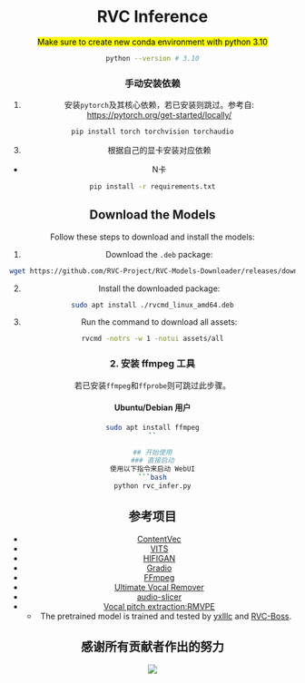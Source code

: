 <div align="center">

<h1>RVC Inference</h1>

<div>
	<mark>Make sure to create new conda environment with python 3.10</mark> <br>
</div>

```bash
python --version # 3.10
```

### 手动安装依赖
1. 安装`pytorch`及其核心依赖，若已安装则跳过。参考自: https://pytorch.org/get-started/locally/
```bash
pip install torch torchvision torchaudio
```

3. 根据自己的显卡安装对应依赖
- N卡
```bash
pip install -r requirements.txt
```

## Download the Models

Follow these steps to download and install the models:

1. Download the `.deb` package:
```bash
wget https://github.com/RVC-Project/RVC-Models-Downloader/releases/download/v0.2.2/rvcmd_linux_amd64.deb
```

2. Install the downloaded package:
```bash
sudo apt install ./rvcmd_linux_amd64.deb
```

3. Run the command to download all assets:
```bash
rvcmd -notrs -w 1 -notui assets/all
```



### 2. 安装 ffmpeg 工具
若已安装`ffmpeg`和`ffprobe`则可跳过此步骤。

#### Ubuntu/Debian 用户
```bash
sudo apt install ffmpeg
``

## 开始使用
### 直接启动
使用以下指令来启动 WebUI
```bash
python rvc_infer.py
```

## 参考项目
+ [ContentVec](https://github.com/auspicious3000/contentvec/)
+ [VITS](https://github.com/jaywalnut310/vits)
+ [HIFIGAN](https://github.com/jik876/hifi-gan)
+ [Gradio](https://github.com/gradio-app/gradio)
+ [FFmpeg](https://github.com/FFmpeg/FFmpeg)
+ [Ultimate Vocal Remover](https://github.com/Anjok07/ultimatevocalremovergui)
+ [audio-slicer](https://github.com/openvpi/audio-slicer)
+ [Vocal pitch extraction:RMVPE](https://github.com/Dream-High/RMVPE)
  + The pretrained model is trained and tested by [yxlllc](https://github.com/yxlllc/RMVPE) and [RVC-Boss](https://github.com/RVC-Boss).

## 感谢所有贡献者作出的努力
<a href="https://github.com/RVC-Project/Retrieval-based-Voice-Conversion-WebUI/graphs/contributors" target="_blank">
  <img src="https://contrib.rocks/image?repo=RVC-Project/Retrieval-based-Voice-Conversion-WebUI" />
</a>
